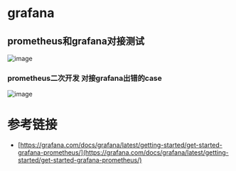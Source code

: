 # grafana


## prometheus和grafana对接测试

![image](https://github.com/user-attachments/assets/c9344e48-0172-4cf7-b46c-bdd2511f6a91)

### prometheus二次开发 对接grafana出错的case

![image](https://github.com/user-attachments/assets/d8f8e3ab-3e6d-43ed-bc1e-7d7001e2308a)

# 参考链接

- [https://grafana.com/docs/grafana/latest/getting-started/get-started-grafana-prometheus/](https://grafana.com/docs/grafana/latest/getting-started/get-started-grafana-prometheus/)
